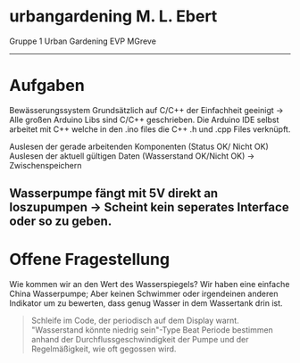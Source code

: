 # urbangardening M. L. Ebert
Gruppe 1 Urban Gardening EVP MGreve

---

# Aufgaben
Bewässerungssystem 
Grundsätzlich auf C/C++ der Einfachheit geeinigt -> Alle großen Arduino Libs sind C/C++ geschrieben.
Die Arduino IDE selbst arbeitet mit C++ welche in den .ino files die C++ .h und .cpp Files verknüpft.


Auslesen der gerade arbeitenden Komponenten (Status OK/ Nicht OK) 
Auslesen der aktuell gültigen Daten (Wasserstand OK/Nicht OK) -> Zwischenspeichern

Wasserpumpe fängt mit 5V direkt an loszupumpen -> Scheint kein seperates Interface oder so zu geben.
---
# Offene Fragestellung

Wie kommen wir an den Wert des Wasserspiegels? Wir haben eine einfache China Wasserpumpe; Aber keinen Schwimmer oder irgendeinen anderen Indikator um zu
bewerten, dass genug Wasser in dem Wassertank drin ist. 

> Schleife im Code, der periodisch auf dem Display warnt. "Wasserstand könnte niedrig sein"-Type Beat 
> Periode bestimmen anhand der Durchflussgeschwindigkeit der Pumpe und der Regelmäßigkeit, wie oft gegossen wird. 
